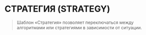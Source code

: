 # СТРАТЕГИЯ (STRATEGY)

> Шаблон «Стратегия» позволяет переключаться между алгоритмами или
> стратегиями в зависимости от ситуации.